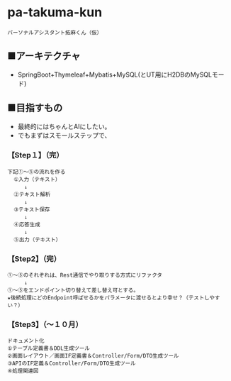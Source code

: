 # pa-takuma-kun

~~~
パーソナルアシスタント拓麻くん（仮）
~~~

## ■アーキテクチャ

* SpringBoot+Thymeleaf+Mybatis+MySQL(とUT用にH2DBのMySQLモード)

## ■目指すもの

* 最終的にはちゃんとAIにしたい。
* でもまずはスモールステップで、

### 【Step１】（完）

~~~
下記①～⑤の流れを作る
  ①入力（テキスト）
  　　↓　　
  ②テキスト解析
  　　↓  
  ③テキスト保存
  　　↓
  ④応答生成
  　　↓
  ⑤出力（テキスト）
~~~

### 【Step2】（完）

~~~
①～⑤のそれぞれは、Rest通信でやり取りする方式にリファクタ
  　　↓
①～⑤をエンドポイント切り替えて差し替え可とする。
★後続処理にどのEndpoint呼ばせるかをパラメータに渡せるとより幸せ？（テストしやすい？）
~~~

### 【Step3】（～１０月）

~~~
ドキュメント化
①テーブル定義書＆DDL生成ツール
②画面レイアウト／画面IF定義書＆Controller/Form/DTO生成ツール
③APIのIF定義＆Controller/Form/DTO生成ツール
④処理関連図
~~~



